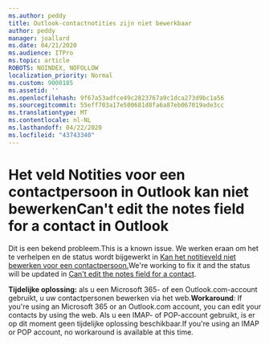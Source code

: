 ```yaml
---
ms.author: peddy
title: Outlook-contactnotities zijn niet bewerkbaar
author: peddy
manager: joallard
ms.date: 04/21/2020
ms.audience: ITPro
ms.topic: article
ROBOTS: NOINDEX, NOFOLLOW
localization_priority: Normal
ms.custom: 9000185
ms.assetid: ''
ms.openlocfilehash: 9f67a53adfce49c2823767a9c1dca273d9bc1a56
ms.sourcegitcommit: 55eff703a17e500681d8fa6a87eb067019ade3cc
ms.translationtype: MT
ms.contentlocale: nl-NL
ms.lasthandoff: 04/22/2020
ms.locfileid: "43743340"
---
```

# <a name="cant-edit-the-notes-field-for-a-contact-in-outlook"></a><span data-ttu-id="1ddab-102">Het veld Notities voor een contactpersoon in Outlook kan niet bewerken</span><span class="sxs-lookup"><span data-stu-id="1ddab-102">Can't edit the notes field for a contact in Outlook</span></span>
<span data-ttu-id="1ddab-103">Dit is een bekend probleem.</span><span class="sxs-lookup"><span data-stu-id="1ddab-103">This is a known issue.</span></span> <span data-ttu-id="1ddab-104">We werken eraan om het te verhelpen en de status wordt bijgewerkt in [Kan het notitieveld niet bewerken voor een contactpersoon.](https://support.office.com/article/fb8394ce-04ce-48b5-bae4-be46f77f10fe)</span><span class="sxs-lookup"><span data-stu-id="1ddab-104">We're working to fix it and the status will be updated in [Can't edit the notes field for a contact](https://support.office.com/article/fb8394ce-04ce-48b5-bae4-be46f77f10fe).</span></span>

<span data-ttu-id="1ddab-105">**Tijdelijke oplossing:** als u een Microsoft 365- of een Outlook.com-account gebruikt, u uw contactpersonen bewerken via het web.</span><span class="sxs-lookup"><span data-stu-id="1ddab-105">**Workaround**: If you're using an Microsoft 365 or an Outlook.com account, you can edit your contacts by using the web.</span></span> <span data-ttu-id="1ddab-106">Als u een IMAP- of POP-account gebruikt, is er op dit moment geen tijdelijke oplossing beschikbaar.</span><span class="sxs-lookup"><span data-stu-id="1ddab-106">If you're using an IMAP or POP account, no workaround is available at this time.</span></span>